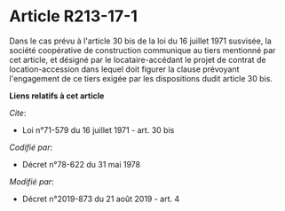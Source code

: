 # Article R213-17-1

Dans le cas prévu à l'article 30 bis de la loi du 16 juillet 1971 susvisée, la société coopérative de construction communique
au tiers mentionné par cet article, et désigné par le locataire-accédant le projet de contrat de location-accession dans
lequel doit figurer la clause prévoyant l'engagement de ce tiers exigée par les dispositions dudit article 30 bis.

**Liens relatifs à cet article**

_Cite_:

  - Loi n°71-579 du 16 juillet 1971 - art. 30 bis

_Codifié par_:

  - Décret n°78-622 du 31 mai 1978

_Modifié par_:

  - Décret n°2019-873 du 21 août 2019 - art. 4
